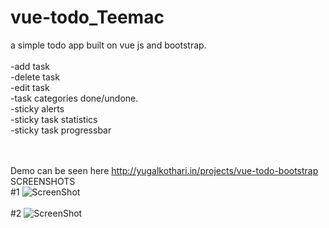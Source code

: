 # vue-todo_Teemac
a simple todo app built on vue js and bootstrap.
<br><br>
-add task<br>
-delete task<br>
-edit task<br>
-task categories done/undone.<br>
-sticky alerts <br>
-sticky task statistics<br>
-sticky task progressbar<br>
<br><br>

Demo can be seen here http://yugalkothari.in/projects/vue-todo-bootstrap
<br>
SCREENSHOTS
<br>
#1
![ScreenShot](https://raw.github.com/yugalpsd1/vue-todo_Teemac/master/img/s1.PNG)
<br><br>
#2
![ScreenShot](https://raw.github.com/yugalpsd1/vue-todo_Teemac/master/img/s2.PNG)
